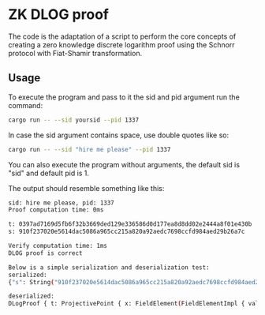 # ZK DLOG proof

The code is the adaptation of a script to perform the core concepts of creating a zero knowledge discrete logarithm proof using the Schnorr protocol with Fiat-Shamir transformation.
## Usage
To execute the program and pass to it the sid and pid argument run the command:
```sh
cargo run -- --sid yoursid --pid 1337
```
In case the sid argument contains space, use double quotes like so:
```sh
cargo run -- --sid "hire me please" --pid 1337
```
You can also execute the program without arguments, the default sid is "sid" and default pid is 1.

The output should resemble something like this:
```sh
sid: hire me please, pid: 1337
Proof computation time: 0ms

t: 0397ad7169d5fb6f32b3669ded129e336586d0d177ea8d8dd02e2444a8f01e430b
s: 910f237020e5614dac5086a965cc215a820a92aedc7698ccfd984aed29b26a7c

Verify computation time: 1ms
DLOG proof is correct

Below is a simple serialization and deserialization test:
serialized:
{"s": String("910f237020e5614dac5086a965cc215a820a92aedc7698ccfd984aed29b26a7c"), "t": String("0397ad7169d5fb6f32b3669ded129e336586d0d177ea8d8dd02e2444a8f01e430b")}

deserialized:
DLogProof { t: ProjectivePoint { x: FieldElement(FieldElementImpl { value: FieldElement5x52([1201392280552203, 2109588494942946, 736893537276113, 1956216782315217, 166771187897851]), magnitude: 1, normalized: true }), y: FieldElement(FieldElementImpl { value: FieldElement5x52([2404385006653081, 4501564259516388, 679251975903580, 4491590831166809, 120504777576134]), magnitude: 1, normalized: true }), z: FieldElement(FieldElementImpl { value: FieldElement5x52([1, 0, 0, 0, 0]), magnitude: 1, normalized: true }) }, s: Scalar(UInt { limbs: [Limb(18273437870523050620), Limb(9370463254418462924), Limb(12416572234775929178), Limb(10452612224645423437)] }) }
```